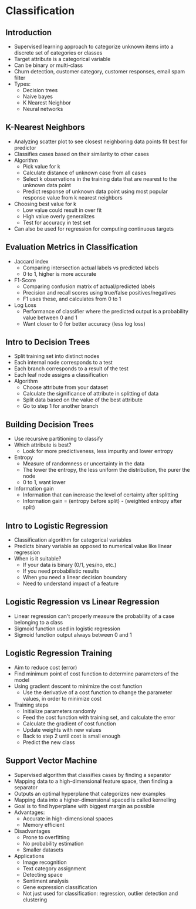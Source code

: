# Classification
## Introduction
- Supervised learning approach to categorize unknown items into a discrete set of categories or classes
- Target attribute is a categorical variable
- Can be binary or multi-class
- Churn detection, customer category, customer responses, email spam filter
- Types:
  - Decision trees
  - Naive bayes
  - K Nearest Neighbor
  - Neural networks

## K-Nearest Neighbors
- Analyzing scatter plot to see closest neighboring data points fit best for predictor
- Classifies cases based on their similarity to other cases
- Algorithm
  - Pick value for k
  - Calculate distance of unknown case from all cases
  - Select k observations in the training data that are nearest to the unknown data point
  - Predict response of unknown data point using most popular response value from k nearest neighbors
- Choosing best value for k
  - Low value could result in over fit
  - High value overly generalizes
  - Test for accuracy in test set
- Can also be used for regression for computing continuous targets

## Evaluation Metrics in Classification
- Jaccard index
  - Comparing intersection actual labels vs predicted labels
  - 0 to 1, higher is more accurate
- F1-Score
  - Comparing confusion matrix of actual/predicted labels
  - Precision and recall scores using true/false positives/negatives
  - F1 uses these, and calculates from 0 to 1
- Log Loss
  - Performance of classifier where the predicted output is a probability value between 0 and 1
  - Want closer to 0 for better accuracy (less log loss)

## Intro to Decision Trees
- Split training set into distinct nodes
- Each internal node corresponds to a test
- Each branch corresponds to a result of the test
- Each leaf node assigns a classification
- Algorithm
  - Choose attribute from your dataset
  - Calculate the significance of attribute in splitting of data
  - Split data based on the value of the best attribute
  - Go to step 1 for another branch

## Building Decision Trees
- Use recursive partitioning to classify
- Which attribute is best?
  - Look for more predictiveness, less impurity and lower entropy
- Entropy
  - Measure of randomness or uncertainty in the data
  - The lower the entropy, the less uniform the distribution, the purer the node
  - 0 to 1, want lower
- Information gain
  - Information that can increase the level of certainty after splitting
  - Information gain = (entropy before split) - (weighted entropy after split)

## Intro to Logistic Regression
- Classification algorithm for categorical variables
- Predicts binary variable as opposed to numerical value like linear regression
- When is it suitable?
  - If your data is binary (0/1, yes/no, etc.)
  - If you need probabilistic results
  - When you need a linear decision boundary
  - Need to understand impact of a feature

## Logistic Regression vs Linear Regression
- Linear regression can't properly measure the probability of a case belonging to a class
- Sigmoid function used in logistic regression
- Sigmoid function output always between 0 and 1

## Logistic Regression Training
- Aim to reduce cost (error)
- Find minimum point of cost function to determine parameters of the model
- Using gradient descent to minimize the cost function
  - Use the derivative of a cost function to change the parameter values, in order to minimize cost
- Training steps
  - Initialize parameters randomly
  - Feed the cost function with training set, and calculate the error
  - Calculate the gradient of cost function
  - Update weights with new values
  - Back to step 2 until cost is small enough
  - Predict the new class

## Support Vector Machine
- Supervised algorithm that classifies cases by finding a separator
- Mapping data to a high-dimensional feature space, then finding a separator
- Outputs an optimal hyperplane that categorizes new examples
- Mapping data into a higher-dimensional spaced is called kernelling
- Goal is to find hyperplane with biggest margin as possible
- Advantages:
  - Accurate in high-dimensional spaces
  - Memory efficient
- Disadvantages
  - Prone to overfitting
  - No probability estimation
  - Smaller datasets
- Applications
  - Image recognition
  - Text category assignment
  - Detecting space
  - Sentiment analysis
  - Gene expression classification
  - Not just used for classification: regression, outlier detection and clustering